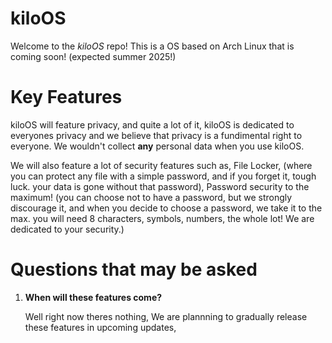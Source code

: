 # kiloOS

Welcome to the *kiloOS* repo! This is a OS based on Arch Linux that is coming soon! (expected summer 2025!) 

# Key Features

kiloOS will feature privacy, and quite a lot of it, kiloOS is dedicated to everyones privacy and we believe that privacy is a fundimental right to everyone. We wouldn't collect **any** personal data when you use kiloOS. 

We will also feature a lot of security features such as, File Locker, (where you can protect any file with a simple password, and if you forget it, tough luck. your data is gone without that password), Password security to the maximum! (you can choose not to have a password, but we strongly discourage it, and when you decide to choose a password, we take it to the max. you will need 8 characters, symbols, numbers, the whole lot! We are dedicated to your security.)

# Questions that may be asked

1. **When will these features come?**

   Well right now theres nothing, We are plannning to gradually release these features in upcoming updates,
